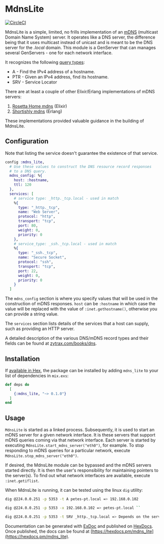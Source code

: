 # MdnsLite

[![CircleCI](https://circleci.com/gh/pcmarks/mdns_lite.svg?style=svg)](https://circleci.com/gh/pcmarks/mdns_lite)

MdnsLite is a simple, limited, no frills implementation of an
[mDNS](https://en.wikipedia.org/wiki/Multicast_DNS) (multicast Domain Name System)
server. It operates like a DNS server, the difference being that it uses multicast
instead of unicast and is meant to be the DNS server for the _.local_ domain.
This module is a GenServer that can  manages several GenServers - one for each
network interface.

It recognizes the following [query types](https://en.wikipedia.org/wiki/List_of_DNS_record_types):

* A - Find the IPv4 address of a hostname.
* PTR - Given an IPv4 address, find its hostname.
* SRV - Service Locator

There are at least a couple of other Elixir/Erlang implementations of mDNS servers:

1. [Rosetta Home mdns](https://github.com/rosetta-home/mdns) (Elixir)
2. [Shortishly mdns](https://github.com/shortishly/mdns) (Erlang)

These implementations provided valuable guidance in the building of MdnsLite.

## Configuration

Note that listing the service doesn't guarantee the existence of that service.

```elixir
config :mdns_lite,
  # Use these values to construct the DNS resource record responses
  # to a DNS query.
  mdns_config: %{
    host: :hostname,
    ttl: 120
  },
  services: [
    # service type: _http._tcp.local - used in match
    %{
      type: "_http._tcp",
      name: "Web Server",
      protocol: "http",
      transport: "tcp",
      port: 80,
      weight: 0,
      priority: 0
    },
    # service_type: _ssh._tcp.local - used in match
    %{
      type: "_ssh._tcp",
      name: "Secure Socket",
      protocol: "ssh",
      transport: "tcp",
      port: 22,
      weight: 0,
      priority: 0
    }
  ]
```

The `mdns_config` section is where you specify values that will be used in the
construction of mDNS responses. `host` can be `:hostname` in which case the value will be
replaced with the value of `:inet.gethostname()`, otherwise you can provide a
string value.

The `services` section lists details of the services that a host can supply,
such as providing an HTTP server.

A detailed
description of the various DNS/mDNS record types and their fields can be found
at [zytrax.com/books/dns](http://www.zytrax.com/books/dns).

## Installation

If [available in Hex](https://hex.pm/docs/publish), the package can be installed
by adding `mdns_lite` to your list of dependencies in `mix.exs`:

```elixir
def deps do
  [
    {:mdns_lite, "~> 0.1.0"}
  ]
end
```

## Usage

`MdnsLite` is started as a linked process. Subsequently, it is used to start an mDNS
server for a given network interface. It is these servers that support mDNS queries coming via
that network interface. Each server is started by
executing `MdnsLite.start_mdns_server("eth0")`, for example. To stop responding to
mDNS queries for a particular network, execute `MdnsLite.stop_mdns_server("eth0")`.

If desired, the MdnsLite module can be bypassed and the mDNS servers started
directly. It is then the user's responsibility for maintaining pointers to
the server(s). To find out what network interfaces are available, execute `:inet.getiflist`.

When MdnsLite is running, it can be tested using the linux `dig` utility:

```sh
dig @224.0.0.251 -p 5353 -t A petes-pt.local => 192.168.0.102

dig @224.0.0.251 -p 5353 -x 192.168.0.102 => petes-pt.local ``

dig @224.0.0.251 -p 5353 -t SRV _http._tcp.local => Depends on the service(s) available
```

Documentation can be generated with [ExDoc](https://github.com/elixir-lang/ex_doc)
and published on [HexDocs](https://hexdocs.pm). Once published, the docs can
be found at [https://hexdocs.pm/mdns_lite](https://hexdocs.pm/mdns_lite).
